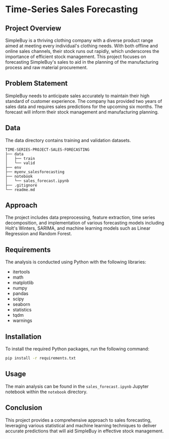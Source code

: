# Time-Series Sales Forecasting

## Project Overview
SimpleBuy is a thriving clothing company with a diverse product range aimed at meeting every individual's clothing needs. With both offline and online sales channels, their stock runs out rapidly, which underscores the importance of efficient stock management. This project focuses on forecasting SimpleBuy's sales to aid in the planning of the manufacturing process and raw material procurement.

## Problem Statement
SimpleBuy needs to anticipate sales accurately to maintain their high standard of customer experience. The company has provided two years of sales data and requires sales predictions for the upcoming six months. The forecast will inform their stock management and manufacturing planning.

## Data
The data directory contains training and validation datasets.

```plaintext
TIME-SERIES-PROJECT-SALES-FORECASTING
├── data
│   ├── train
│   └── valid
├── env
├── myenv_salesforecasting
├── notebook
│   └── sales_forecast.ipynb
├── .gitignore
└── readme.md
```

## Approach
The project includes data preprocessing, feature extraction, time series decomposition, and implementation of various forecasting models including Holt's Winters, SARIMA, and machine learning models such as Linear Regression and Random Forest.

## Requirements
The analysis is conducted using Python with the following libraries:

- itertools
- math
- matplotlib
- numpy
- pandas
- scipy
- seaborn
- statistics
- tqdm
- warnings

## Installation
To install the required Python packages, run the following command:

```bash
pip install -r requirements.txt
```

## Usage
The main analysis can be found in the `sales_forecast.ipynb` Jupyter notebook within the `notebook` directory.

## Conclusion
This project provides a comprehensive approach to sales forecasting, leveraging various statistical and machine learning techniques to deliver accurate predictions that will aid SimpleBuy in effective stock management.